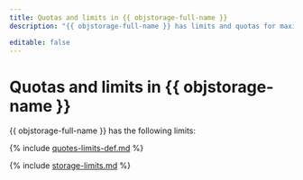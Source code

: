 ```yaml
---
title: Quotas and limits in {{ objstorage-full-name }}
description: "{{ objstorage-full-name }} has limits and quotas for maximum storage capacity in a cloud and the number of buckets per cloud. For more information about the service restrictions, read this article."

editable: false
---
```


# Quotas and limits in {{ objstorage-name }}

{{ objstorage-full-name }} has the following limits:

{% include [quotes-limits-def.md](../../_includes/quotes-limits-def.md) %}

{% include [storage-limits.md](../../_includes/storage-limits.md) %}
